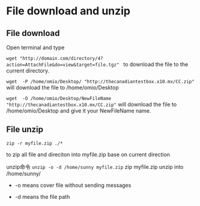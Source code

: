 # File download and unzip

## File download

Open terminal and type

```wget "http://domain.com/directory/4?action=AttachFile&do=view&target=file.tgz" ```
to download the file to the current directory.

```wget  -P /home/omio/Desktop/ "http://thecanadiantestbox.x10.mx/CC.zip"```
will download the file to /home/omio/Desktop

```wget  -O /home/omio/Desktop/NewFileName "http://thecanadiantestbox.x10.mx/CC.zip"```
will download the file to /home/omio/Desktop and give it your NewFileName name.

## File unzip

```zip -r myfile.zip ./*```

to zip all file and direciton into myfile.zip base on current direction

unzip命令
```unzip -o -d /home/sunny myfile.zip```
zip myfile.zip unzip into /home/sunny/

* -o means cover file without sending messages

* -d means the file path
